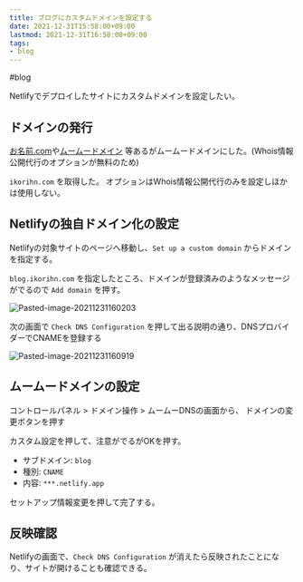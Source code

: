 ```yaml
---
title: ブログにカスタムドメインを設定する
date: 2021-12-31T15:58:00+09:00
lastmod: 2021-12-31T16:58:00+09:00
tags:
- blog
---
```


\#blog

Netlifyでデプロイしたサイトにカスタムドメインを設定したい。

## ドメインの発行

[お名前.com](https://www.onamae.com/)や[ムームードメイン](https://muumuu-domain.com/) 等あるがムームードメインにした。(Whois情報公開代行のオプションが無料のため)

`ikorihn.com` を取得した。
オプションはWhois情報公開代行のみを設定しほかは使用しない。

## Netlifyの独自ドメイン化の設定

Netlifyの対象サイトのページへ移動し、`Set up a custom domain` からドメインを指定する。

`blog.ikorihn.com` を指定したところ、ドメインが登録済みのようなメッセージがでるので
`Add domain` を押す。

![Pasted-image-20211231160203](note/Pasted-image-20211231160203.png)

次の画面で `Check DNS Configuration` を押して出る説明の通り、DNSプロバイダーでCNAMEを登録する

![Pasted-image-20211231160919](note/Pasted-image-20211231160919.png)

## ムームードメインの設定

コントロールパネル > ドメイン操作 > ムームーDNSの画面から、
ドメインの変更ボタンを押す

カスタム設定を押して、注意がでるがOKを押す。

* サブドメイン: `blog`
* 種別: `CNAME`
* 内容: `***.netlify.app`

セットアップ情報変更を押して完了する。

## 反映確認

Netlifyの画面で、`Check DNS Configuration` が消えたら反映されたことになり、サイトが開けることも確認できる。
